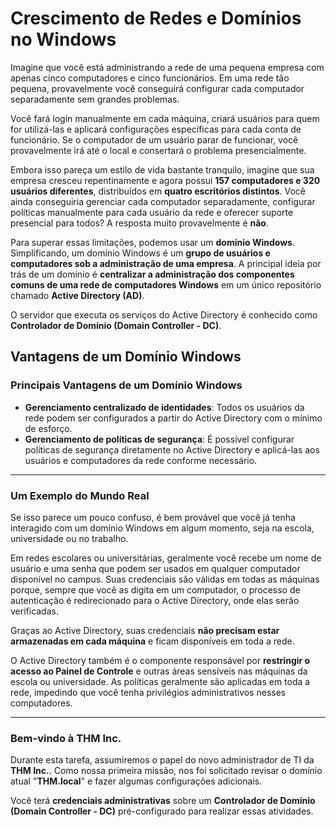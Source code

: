 # Crescimento de Redes e Domínios no Windows

Imagine que você está administrando a rede de uma pequena empresa com apenas cinco computadores e cinco funcionários. Em uma rede tão pequena, provavelmente você conseguirá configurar cada computador separadamente sem grandes problemas. 

Você fará login manualmente em cada máquina, criará usuários para quem for utilizá-las e aplicará configurações específicas para cada conta de funcionário. Se o computador de um usuário parar de funcionar, você provavelmente irá até o local e consertará o problema presencialmente.

Embora isso pareça um estilo de vida bastante tranquilo, imagine que sua empresa cresceu repentinamente e agora possui **157 computadores e 320 usuários diferentes**, distribuídos em **quatro escritórios distintos**. Você ainda conseguiria gerenciar cada computador separadamente, configurar políticas manualmente para cada usuário da rede e oferecer suporte presencial para todos? A resposta muito provavelmente é **não**.

Para superar essas limitações, podemos usar um **domínio Windows**. Simplificando, um domínio Windows é um **grupo de usuários e computadores sob a administração de uma empresa**. A principal ideia por trás de um domínio é **centralizar a administração dos componentes comuns de uma rede de computadores Windows** em um único repositório chamado **Active Directory (AD)**.

O servidor que executa os serviços do Active Directory é conhecido como **Controlador de Domínio (Domain Controller - DC)**.

## Vantagens de um Domínio Windows

### Principais Vantagens de um Domínio Windows

- **Gerenciamento centralizado de identidades**: Todos os usuários da rede podem ser configurados a partir do Active Directory com o mínimo de esforço.
- **Gerenciamento de políticas de segurança**: É possível configurar políticas de segurança diretamente no Active Directory e aplicá-las aos usuários e computadores da rede conforme necessário.

---

### Um Exemplo do Mundo Real

Se isso parece um pouco confuso, é bem provável que você já tenha interagido com um domínio Windows em algum momento, seja na escola, universidade ou no trabalho.

Em redes escolares ou universitárias, geralmente você recebe um nome de usuário e uma senha que podem ser usados em qualquer computador disponível no campus. Suas credenciais são válidas em todas as máquinas porque, sempre que você as digita em um computador, o processo de autenticação é redirecionado para o Active Directory, onde elas serão verificadas. 

Graças ao Active Directory, suas credenciais **não precisam estar armazenadas em cada máquina** e ficam disponíveis em toda a rede.

O Active Directory também é o componente responsável por **restringir o acesso ao Painel de Controle** e outras áreas sensíveis nas máquinas da escola ou universidade. As políticas geralmente são aplicadas em toda a rede, impedindo que você tenha privilégios administrativos nesses computadores.

---

### Bem-vindo à THM Inc.

Durante esta tarefa, assumiremos o papel do novo administrador de TI da **THM Inc.**. Como nossa primeira missão, nos foi solicitado revisar o domínio atual "**THM.local**" e fazer algumas configurações adicionais.

Você terá **credenciais administrativas** sobre um **Controlador de Domínio (Domain Controller - DC)** pré-configurado para realizar essas atividades.

